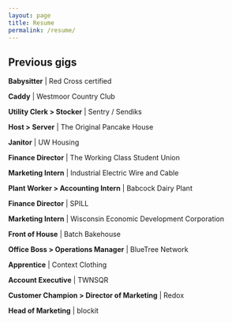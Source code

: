 ```yaml
---
layout: page
title: Resume
permalink: /resume/
---
```


## Previous gigs

**Babysitter** | Red Cross certified

**Caddy** | Westmoor Country Club

**Utility Clerk > Stocker** | Sentry / Sendiks

**Host > Server** | The Original Pancake House

**Janitor** | UW Housing

**Finance Director** | The Working Class Student Union

**Marketing Intern** | Industrial Electric Wire and Cable

**Plant Worker > Accounting Intern** | Babcock Dairy Plant

**Finance Director** | SPILL

**Marketing Intern** | Wisconsin Economic Development Corporation

**Front of House** | Batch Bakehouse

**Office Boss > Operations Manager** | BlueTree Network

**Apprentice** | Context Clothing

**Account Executive** | TWNSQR

**Customer Champion > Director of Marketing** | Redox

**Head of Marketing** | blockit
